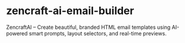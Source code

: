 # zencraft-ai-email-builder
ZencraftAI – Create beautiful, branded HTML email templates using AI-powered smart prompts, layout selectors, and real-time previews.
               
